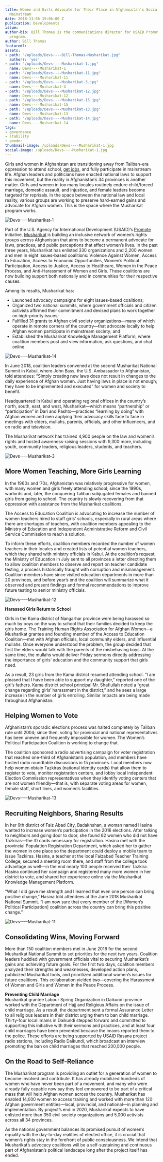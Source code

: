 ```yaml
---
title: Women and Girls Advocate for Their Place in Afghanistan’s Social and Political
  Mainstream
date: 2018-11-06 19:06:00 Z
publication: Developments
issue: 
author-bio: Bill Thomas is the communications director for USAID Promote’s Musharikat
  program.
author: Bill Thomas
featured?: 
assets:
- path: "/uploads/Devs----Bill-Thomas-Musharikat.jpg"
  author?: 'yes'
- path: "/uploads/Devs----Musharikat-1.jpg"
  name: Devs----Musharikat-1
- path: "/uploads/Devs----Musharikat-11.jpg"
  name: Devs----Musharikat-11
- path: "/uploads/Devs----Musharikat-3.jpg"
  name: Devs----Musharikat-3
- path: "/uploads/Devs----Musharikat-12.jpg"
  name: Devs----Musharikat-12
- path: "/uploads/Devs----Musharikat-15.jpg"
  name: Devs----Musharikat-15
- path: "/uploads/Devs----Musharikat-13.jpg"
  name: Devs----Musharikat-13
- path: "/uploads/Devs----Musharikat-14.jpg"
  name: Devs----Musharikat-14
tags:
- governance
- stability
- gender
thumbnail-image: /uploads/Devs----Musharikat-1.jpg
social-image: /uploads/Devs----Musharikat-1.jpg
---
```


Girls and women in Afghanistan are transitioning away from Taliban-era oppression to attend school, [get jobs](http://dai-global-developments.com/articles/afghan-women-re-enter-the-economy-as-workers-business-owners/), and fully participate in mainstream life. Afghan leaders and politicians have enacted national laws to support this movement, but the reality in Afghanistan’s 34 provinces is another matter. Girls and women in too many locales routinely endure child/forced marriage, domestic assault, and injustice, and female leaders become targeted for reprisals. In the space between the national law and local reality, various groups are working to preserve hard-earned gains and advocate for Afghan women. This is the space where the Musharikat program works.




![Devs----Musharikat-1](/uploads/Devs----Musharikat-1.jpg)

Part of the U.S. Agency for International Development (USAID)’s [Promote](https://www.usaid.gov/afghanistan/promote) initiative, [Musharikat](https://www.dai.com/our-work/projects/afghanistan-musharikat) is building an inclusive network of women’s rights groups across Afghanistan that aims to become a permanent advocate for laws, practices, and public perceptions that affect women’s lives. In the past three years, Musharikat has enlisted 330 organizations and 2,200 women and men in eight issues-based coalitions: Violence Against Women, Access to Education, Access to Economic Opportunities, Women’s Political Participation, Access to Justice, Access to Healthcare, Women in the Peace Process, and Anti-Harassment of Women and Girls. These coalitions are now building support both nationally and in communities for their respective causes.

Among its results, Musharikat has:

* Launched advocacy campaigns for eight issues-based coalitions;
* Organized two national summits, where government officials and citizen activists affirmed their commitment and devised plans to work together on high-priority issues;
* Fulfilled 31 grants to Afghan civil society organizations—many of which operate in remote corners of the country—that advocate locally to help Afghan women participate in mainstream society; and
* Established the Musharikat Knowledge Management Platform, where coalition members post and view information, ask questions, and chat online.

![Devs----Musharikat-14](/uploads/Devs----Musharikat-14.jpg "A voting advocate from Badakhshan addresses the 2018 Musharikat National Summit. Photo: Mariam Alimi, Promote Musharikat.") 

In June 2018, coalition leaders convened at the second Musharikat National Summit in Kabul, where John Bass, the U.S. Ambassador to Afghanistan, told attendees: “Simply creating new laws does not result in changes to the daily experience of Afghan women. Just having laws in place is not enough; they have to be implemented and executed” for women and society to benefit.

Headquartered in Kabul and operating regional offices in the country’s north, south, east, and west, Musharikat—which means “partnership” or “participation” in Dari and Pashto—practices “learning by doing” with Afghan women and men applying their advocacy skills face to face in meetings with elders, mullahs, parents, officials, and other influencers, and on radio and television. 

The Musharikat network has trained 4,900 people on the law and women’s rights and hosted awareness-raising sessions with 9,300 more, including youth, community leaders, religious leaders, students, and teachers.

![Devs----Musharikat-3](/uploads/Devs----Musharikat-3.jpg) 

## More Women Teaching, More Girls Learning

In the 1960s and ’70s, Afghanistan was relatively progressive for women, with many women and girls freely attending school; since the 1990s, warlords and, later, the conquering Taliban subjugated females and banned girls from going to school. The country is slowly recovering from that oppression with assistance from the Musharikat coalitions.

The Access to Education Coalition is advocating to increase the number of women teachers hired to staff girls’ schools, especially in rural areas where there are shortages of teachers, with coalition members appealing to the Ministry of Education and Independent Administrative Reform and Civil Service Commission to reach a solution.

To inform these efforts, coalition members recorded the number of women teachers in their locales and created lists of potential women teachers, which they shared with ministry officials in Kabul. At the coalition’s request, the Ministry of Education in July sent to all provinces a letter directing them to allow coalition members to observe and report on teacher candidate testing, a process historically fraught with corruption and mismanagement. Coalition members have since visited education departments in more than 20 provinces, and before year’s end the coalition will summarize what it observed and present findings and formal recommendations to improve future testing to senior ministry officials.

![Devs----Musharikat-12](/uploads/Devs----Musharikat-12.jpg "Roundtable discussion at the 2018 Musharikat National Summit in Kabul, Afghanistan.") 

<aside><p><strong>Harassed Girls Return to School</strong></p>
<p>Girls in the Kama district of Nangarhar province were being harassed so much by boys on the way to school that their families decided to keep the girls home. The Training Human Rights Association for Afghan Women—a Musharikat grantee and founding member of the Access to Education Coalition—met with Afghan officials, local community elders, and influential mullahs. Once everyone understood the problem, the group decided that first the elders would talk with the parents of the misbehaving boys. At the same time, the mullahs would deliver Friday sermons directly addressing the importance of girls’ education and the community support that girls need.</p>
<p>As a result, 23 girls from the Kama district resumed attending school. “I am pleased that I have been able to support my daughter,” reported one of the girl’s fathers. Kama district school principal Mr. Shafiullah noted a “great change regarding girls’ harassment in the district,” and he sees a large increase in the number of girls enrolling. Similar impacts are being made throughout Afghanistan.</p></aside> 

## Helping Women to Vote

Afghanistan’s sporadic elections process was halted completely by Taliban rule until 2004; since then, voting for provincial and national representatives has been uneven and frequently impossible for women. The Women’s Political Participation Coalition is working to change that.

The coalition sponsored a radio advertising campaign for voter registration that reached one-third of Afghanistan’s population, and members have hosted radio roundtable discussions in 15 provinces. Local members now help women obtain Tazkiras (national identity cards) that allow them to register to vote, monitor registration centers, and lobby local Independent Election Commission representatives when they identify voting centers that are not women friendly—that is, with separate voting areas for women, female staff, short lines, and women’s facilities.

![Devs----Musharikat-13](/uploads/Devs----Musharikat-13.jpg "Talking about Musharikat on the radio in Jalalabad, Afghanistan.") 

## Recruiting Neighbors, Sharing Results 

In her 6th district of Faiz Abad City, Badakhshan, a woman named Hasina wanted to increase women’s participation in the 2018 elections. After talking to neighbors and going door to door, she found 62 women who did not have Tazkiras—the ID cards necessary for registration. Hasina met with the provincial Population Registration Department, which asked her to gather the women in one place so the department could deploy a mobile team to issue Tazkiras. Hasina, a teacher at the local Faizabad Teacher Training College, secured a meeting room there, and staff from the college took advantage as well—in the end nearly 100 people received their Tazkira. Hasina continued her campaign and registered many more women in her district to vote, and shared her experience online via the Musharikat Knowledge Management Platform. 

“What I did gave me strength and I learned that even one person can bring positive change,” Hasina told attendees at the June 2018 Musharikat National Summit. “I am now sure that every member of the [Women’s Political Participation] coalition across the country can bring this positive change.”

![Devs----Musharikat-11](/uploads/Devs----Musharikat-11.jpg "Discussing plans at the Musharikat regional meeting in Mazar-i-Sharif, Afghanistan.") 

## Consolidating Wins, Moving Forward

More than 150 coalition members met in June 2018 for the second Musharikat National Summit to set priorities for the next two years. Coalition leaders huddled with government officials vital to securing Musharikat’s gains and achieving future goals.
For the first two days, coalition members analyzed their strengths and weaknesses, developed action plans, publicized Musharikat tools, and prioritized additional women’s issues for future coalitions. This collaboration yielded two—covering the Harassment of Women and Girls and Women in the Peace Process.

<aside>
<p><strong>Preventing Child Marriage</strong><br>
Musharikat grantee Labour Spring Organization in Daikundi province worked with the Department of Hajj and Religious Affairs on the issue of child marriage. As a result, the department sent a formal Assurance Letter to all religious leaders in their district urging them to ban child marriage. Thirty-four local imams in Daikundi stepped forward and committed to supporting this initiative with their sermons and practices, and at least four child marriages have been prevented because the imams reported them to the police. These efforts are being supported by USAID Rasana project radio stations, including Radio Daikundi, which broadcast an interview promoting the ban on child marriages that reached 200,000 people.</p></aside>

## On the Road to Self-Reliance

The Musharikat program is providing an outlet for a generation of women to become involved and contribute. It has already mobilized hundreds of women who have never been part of a movement, and many who were already fully capable now say they feel empowered to be part of a critical mass that will help Afghan women across the country. Musharikat has enabled 14,000 women to access training and worked with more than 120 Afghan government entities—local, provincial, and national—in planning and implementation. By project’s end in 2020, Musharikat expects to have enlisted more than 350 civil society organizations and 5,000 activists across all 34 provinces.

As the national government balances its promised pursuit of women’s equality with the day-to-day realities of elected office, it is crucial that women’s rights stay in the forefront of public consciousness. We intend that Musharikat’s advocacy coalitions will be a self-sustaining and continuous part of Afghanistan’s political landscape long after the project itself has ended.
